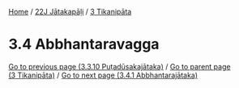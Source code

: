 
[Home](/) / [22J Jātakapāḷi](../../22J.md) / [3 Tikanipāta](../3.md)

# 3.4 Abbhantaravagga


[Go to previous page (3.3.10 Puṭadūsakajātaka)](3.3/3.3.10.md) / [Go to parent page (3 Tikanipāta)](../3.md) / [Go to next page (3.4.1 Abbhantarajātaka)](3.4/3.4.1.md)



